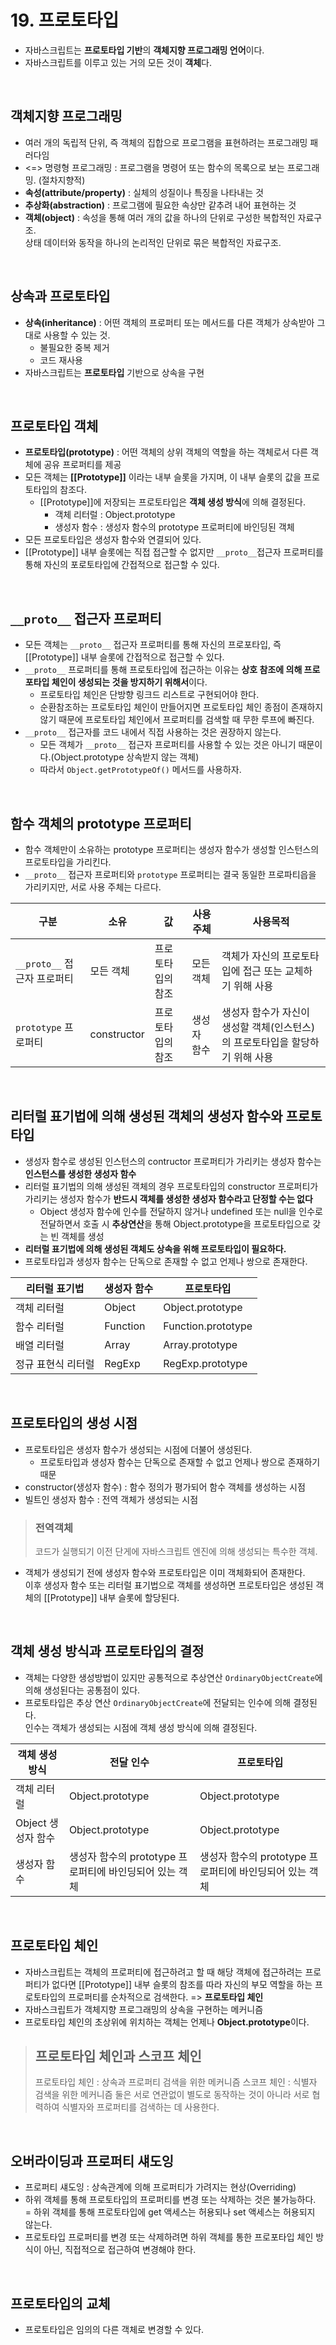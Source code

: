 # 19. 프로토타입

- 자바스크립트는 **프로토타입 기반**의 **객체지향 프로그래밍 언어**이다.
- 자바스크립트를 이루고 있는 거의 모든 것이 **객체**다.

<br>

## 객체지향 프로그래밍

- 여러 개의 독립적 단위, 즉 객체의 집합으로 프로그램을 표현하려는 프로그래밍 패러다임
- <=> 명령형 프로그래밍 : 프로그램을 명령어 또는 함수의 목록으로 보는 프로그래밍. (절차지향적)
- **속성(attribute/property)** : 실체의 성질이나 특징을 나타내는 것
- **추상화(abstraction)** : 프로그램에 필요한 속상만 같추려 내어 표현하는 것
- **객체(object)** : 속성을 통해 여러 개의 값을 하나의 단위로 구성한 복합적인 자료구조.<br>상태 데이터와 동작을 하나의 논리적인 단위로 묶은 복합적인 자료구조.

<br>

## 상속과 프로토타입

- **상속(inheritance)** : 어떤 객체의 프로퍼티 또는 메서드를 다른 객체가 상속받아 그대로 사용할 수 있는 것.
  - 불필요한 중복 제거
  - 코드 재사용
- 자바스크립트는 **프로토타입** 기반으로 상속을 구현

<br>

## 프로토타입 객체

- **프로토타입(prototype)** : 어떤 객체의 상위 객체의 역할을 하는 객체로서 다른 객체에 공유 프로퍼티를 제공
- 모든 객체는 **[[Prototype]]** 이라는 내부 슬롯을 가지며, 이 내부 슬롯의 값을 프로토타입의 참조다.
  - [[Prototype]]에 저장되는 프로토타입은 **객체 생성 방식**에 의해 결정된다.
    - 객체 리터럴 : Object.prototype
    - 생성자 함수 : 생성자 함수의 prototype 프로퍼티에 바인딩된 객체
- 모든 프로토타입은 생성자 함수와 연결되어 있다.
- [[Prototype]] 내부 슬롯에는 직접 접근할 수 없지만 `__proto__`접근자 프로퍼티를 통해 자신의 포로토타입에 간접적으로 접근할 수 있다.

<br>

## `__proto__` 접근자 프로퍼티

- 모든 객체는 `__proto__` 접근자 프로퍼티를 통해 자신의 프로포타입, 즉 [[Prototype]] 내부 슬롯에 간접적으로 접근할 수 있다.
- `__proto__` 프로퍼티를 통해 프로토타입에 접근하는 이유는 **상호 참조에 의해 프로포타입 체인이 생성되는 것을 방지하기 위해서**이다.
  - 프로토타입 체인은 단방향 링크드 리스트로 구현되어야 한다.
  - 순환참조하는 프로토타입 체인이 만들어지면 프로토타입 체인 종점이 존재하지 않기 때문에 프로토타입 체인에서 프로퍼티를 검색할 때 무한 루프에 빠진다.
- `__proto__` 접근자를 코드 내에서 직접 사용하는 것은 권장하지 않는다.
  - 모든 객체가 `__proto__` 접근자 프로퍼티를 사용할 수 있는 것은 아니기 때문이다.(Object.prototype 상속받지 않는 객체)
  - 따라서 `Object.getPrototypeOf()` 메서드를 사용하자.

<br>

## 함수 객체의 prototype 프로퍼티

- 함수 객체만이 소유하는 prototype 프로퍼티는 생성자 함수가 생성할 인스턴스의 프로토타입을 가리킨다.
- `__proto__` 접근자 프로퍼티와 `prototype` 프로퍼티는 결국 동일한 프로파티읍을 가리키지만, 서로 사용 주체는 다르다.

| 구분                        | 소유        | 값                | 사용주체    | 사용목적                                                                     |
| --------------------------- | ----------- | ----------------- | ----------- | ---------------------------------------------------------------------------- |
| `__proto__` 접근자 프로퍼티 | 모든 객체   | 프로토타입의 참조 | 모든 객체   | 객체가 자신의 프로토타입에 접근 또는 교체하기 위해 사용                      |
| `prototype` 프로퍼티        | constructor | 프로토타입의 참조 | 생성자 함수 | 생성자 함수가 자신이 생성할 객체(인스턴스)의 프로토타입을 할당하기 위해 사용 |

<br>

## 리터럴 표기법에 의해 생성된 객체의 생성자 함수와 프로토타입

- 생성자 함수로 생성된 인스턴스의 contructor 프로퍼티가 가리키는 생성자 함수는 **인스턴스를 생성한 생성자 함수**
- 리터럴 표기법의 의해 생성된 객체의 경우 프로토타입의 constructor 프로퍼티가 가리키는 생성자 함수가 **반드시 객체를 생성한 생성자 함수라고 단정할 수는 없다**
  - Object 생성자 함수에 인수를 전달하지 않거나 undefined 또는 null을 인수로 전달하면서 호출 시 **추상연산**을 통해 Object.prototype을 프로토타입으로 갖는 빈 객체를 생성
- **리터럴 표기법에 의해 생성된 객체도 상속을 위해 프로토타입이 필요하다.**
- 프로토타입과 생성자 함수는 단독으로 존재할 수 없고 언제나 쌍으로 존재한다.

| 리터럴 표기법      | 생성자 함수 | 프로토타입         |
| ------------------ | ----------- | ------------------ |
| 객체 리터럴        | Object      | Object.prototype   |
| 함수 리터럴        | Function    | Function.prototype |
| 배열 리터럴        | Array       | Array.prototype    |
| 정규 표현식 리터럴 | RegExp      | RegExp.prototype   |

<br>

## 프로토타입의 생성 시점

- 프로토타입은 생성자 함수가 생성되는 시점에 더불어 생성된다.
  - 프로토타입과 생성자 함수는 단독으로 존재할 수 없고 언제나 쌍으로 존재하기 때문
- constructor(생성자 함수) : 함수 정의가 평가되어 함수 객체를 생성하는 시점
- 빌트인 생성자 함수 : 전역 객체가 생성되는 시점

> ### 전역객체
>
> 코드가 실행되기 이전 단게에 자바스크립트 엔진에 의해 생성되는 특수한 객체.

- 객체가 생성되기 전에 생성자 함수와 프로토타입은 이미 객체화되어 존재한다.<br>
  이후 생성자 함수 또는 리터럴 표기법으로 객체를 생성하면 프로토타입은 생성된 객체의 [[Prototype]] 내부 슬롯에 할당된다.

<br>

## 객체 생성 방식과 프로토타입의 결정

- 객체는 다양한 생성방법이 있지만 공통적으로 추상연산 `OrdinaryObjectCreate`에 의해 생성된다는 공통점이 있다.
- 프로토타입은 추상 연산 `OrdinaryObjectCreate`에 전달되는 인수에 의해 결정된다.<br>
  인수는 객체가 생성되는 시점에 객체 생성 방식에 의해 결정된다.

| 객체 생성 방식     | 전달 인수                                               | 프로토타입                                              |
| ------------------ | ------------------------------------------------------- | ------------------------------------------------------- |
| 객체 리터럴        | Object.prototype                                        | Object.prototype                                        |
| Object 생성자 함수 | Object.prototype                                        | Object.prototype                                        |
| 생성자 함수        | 생성자 함수의 prototype 프로퍼티에 바인딩되어 있는 객체 | 생성자 함수의 prototype 프로퍼티에 바인딩되어 있는 객체 |

<br>

## 프로토타입 체인

- 자바스크립트는 객체의 프로퍼티에 접근하려고 할 때 해당 객체에 접근하려는 프로퍼티가 없다면 [[Prototype]] 내부 슬롯의 참조를 따라 자신의 부모 역할을 하는 프로토타입의 프로퍼티를 순차적으로 검색한다. => **프로토타입 체인**
- 자바스크립트가 객체지향 프로그래밍의 상속을 구현하는 메커니즘
- 프로토타입 체인의 초상위에 위치하는 객체는 언제나 **Object.prototype**이다.

> ## 프로토타입 체인과 스코프 체인
>
> 프로토타입 체인 : 상속과 프로퍼티 검색을 위한 메커니즘
> 스코프 체인 : 식별자 검색을 위한 메커니즘
> 둘은 서로 연관없이 별도로 동작하는 것이 아니라 서로 협력하여 식별자와 프로퍼티를 검색하는 데 사용한다.

<br>

## 오버라이딩과 프로퍼티 섀도잉

- 프로퍼티 섀도잉 : 상속관계에 의해 프로퍼티가 가려지는 현상(Overriding)
- 하위 객체를 통해 프로토타입의 프로퍼티를 변경 또는 삭제하는 것은 불가능하다.<br>
  = 하위 객체를 통해 프로토타입에 get 액세스는 허용되나 set 액세스는 허용되지 않는다.
- 프로토타입 프로퍼티를 변경 또는 삭제하려면 하위 객체를 통한 프로포타입 체인 방식이 아닌, 직접적으로 접근하여 변경해야 한다.

<br>

## 프로토타입의 교체

- 프로토타입은 임의의 다른 객체로 변경할 수 있다.

